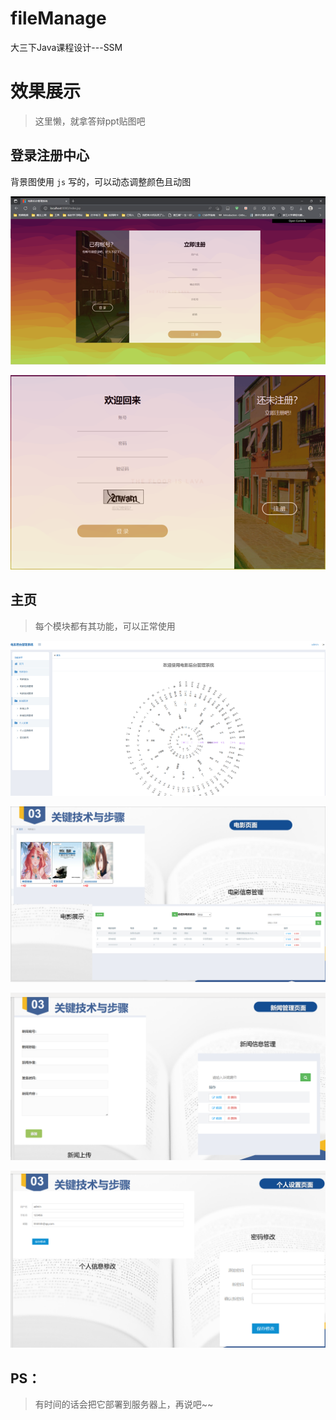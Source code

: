 # fileManage
大三下Java课程设计---SSM

# 效果展示

> 这里懒，就拿答辩ppt贴图吧

## 登录注册中心

背景图使用 `js` 写的，可以动态调整颜色且动图

![image-20230316115331096](pictures/image-20230316115331096.png)

![image-20230316115347508](pictures/image-20230316115347508.png)

## 主页

> 每个模块都有其功能，可以正常使用

![image-20230316115550805](pictures/image-20230316115550805.png)

![image-20230316115706053](pictures/image-20230316115706053.png)

![image-20230316115721208](pictures/image-20230316115721208.png)

![image-20230316115733037](pictures/image-20230316115733037.png)

## PS：

> 有时间的话会把它部署到服务器上，再说吧~~